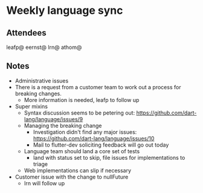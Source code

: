 # Weekly language sync

## Attendees

leafp@
eernst@
lrn@
athom@

## Notes

- Administrative issues
- There is a request from a customer team to work out a process for breaking changes.
  - More information is needed, leafp to follow up
- Super mixins
  - Syntax discussion seems to be petering out: https://github.com/dart-lang/language/issues/9
  - Managing the breaking change
    - Investigation didn't find any major issues: https://github.com/dart-lang/language/issues/10
    - Mail to flutter-dev soliciting feedback will go out today
  - Language team should land a core set of tests
    - land with status set to skip, file issues for implementations to triage
  - Web implementations can slip if necessary
- Customer issue with the change to nullFuture
  - lrn will follow up
